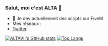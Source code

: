 ### Salut, moi c'est ALTA 👋

- 🔭 Je dev actuellement des scripts sur FiveM
- Mes réseaux :
- [Twitter](https://twitter.com/ALTA_VII)

[![ALTAVII's GitHub stats](https://github-readme-stats.vercel.app/api?username=ALTAVII&show_icons=true&theme=tokyonight)](https://github.com/ALTAVII) 
[![Top Langs](https://github-readme-stats.vercel.app/api/top-langs/?username=ALTAVII&layout=compact&theme=tokyonight)](https://github.com/ALTAVII)
